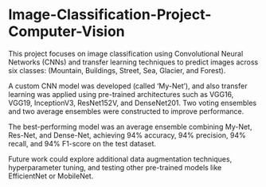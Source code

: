 # Image-Classification-Project-Computer-Vision

This project focuses on image classification using Convolutional Neural Networks (CNNs) and transfer learning techniques to predict images across six classes: (Mountain, Buildings, Street, Sea, Glacier, and Forest).

A custom CNN model was developed (called ‘My-Net’), and also transfer learning was applied using pre-trained architectures such as VGG16, VGG19, InceptionV3, ResNet152V, and DenseNet201. 
Two voting ensembles and two average ensembles were constructed to improve performance. 

The best-performing model was an average ensemble combining My-Net, Res-Net, and Dense-Net, achieving 94% accuracy, 94% precision, 94% recall, and 94% F1-score on the test dataset. 

Future work could explore additional data augmentation techniques, hyperparameter tuning, and testing other pre-trained models like EfficientNet or MobileNet.
